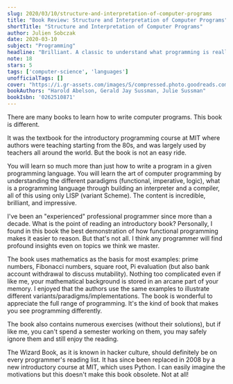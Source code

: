 ```yaml
---
slug: 2020/03/10/structure-and-interpretation-of-computer-programs
title: "Book Review: Structure and Interpretation of Computer Programs"
shortTitle: "Structure and Interpretation of Computer Programs"
author: Julien Sobczak
date: 2020-03-10
subject: "Programming"
headline: "Brilliant. A classic to understand what programming is really about."
note: 18
stars: 5
tags: ['computer-science', 'languages']
unofficialTags: []
cover: "https://i.gr-assets.com/images/S/compressed.photo.goodreads.com/books/1391032527l/43713.jpg"
bookAuthors: "Harold Abelson, Gerald Jay Sussman, Julie Sussman"
bookIsbn: '0262510871'
---
```



There are many books to learn how to write computer programs. This book is different.

It was the textbook for the introductory programming course at MIT where authors were teaching starting from the 80s, and was largely used by teachers all around the world. But the book is not an easy ride.

You will learn so much more than just how to write a program in a given programming language. You will learn the art of computer programming by understanding the different paradigms (functional, imperative, logic), what is a programming language through building an interpreter and a compiler, all of this using only LISP (variant Scheme). The content is incredible, brilliant, and impressive.

I've been an "experienced" professional programmer since more than a decade. What is the point of reading an introductory book? Personally, I found in this book the best demonstration of how functional programming makes it easier to reason. But that's not all. I think any programmer will find profound insights even on topics we think we master.

The book uses mathematics as the basis for most examples: prime numbers, Fibonacci numbers, square root, Pi evaluation (but also bank account withdrawal to discuss mutability). Nothing too complicated even if like me, your mathematical background is stored in an arcane part of your memory. I enjoyed that the authors use the same examples to illustrate different variants/paradigms/implementations. The book is wonderful to appreciate the full range of programming. It's the kind of book that makes you see programming differently.

The book also contains numerous exercises (without their solutions), but if like me, you can't spend a semester working on them, you may safely ignore them and still enjoy the reading.

The Wizard Book, as it is known in hacker culture, should definitely be on every programmer's reading list. It has since been replaced in 2008 by a new introductory course at MIT, which uses Python. I can easily imagine the motivations but this doesn't make this book obsolete. Not at all!

